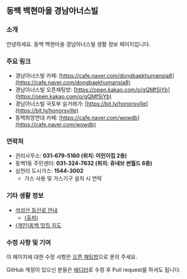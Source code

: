 ## 동백 백현마을 경남아너스빌 

### 소개

안녕하세요. 동백 백현마을 경남아너스빌 생활 정보 페이지입니다.

### 주요 링크

- 경남아너스빌 카페: [https://cafe.naver.com/dongbaekhumansia8](https://cafe.naver.com/dongbaekhumansia8)
- 경남아너스빌 오픈채팅방: [https://open.kakao.com/o/gQMfSjYb](https://open.kakao.com/o/gQMfSjYb)
- 경남아너스빌 국토부 실거래가: [https://bit.ly/honorsville](https://bit.ly/honorsville)
- 동백희망연대 카페: [https://cafe.naver.com/wowdb](https://cafe.naver.com/wowdb)

### 연락처

- 관리사무소: **031-679-5160 (위치: 어린이집 2층)**
- 동백1동 주민센터: **031-324-7632 (위치: 쥬네브 썬월드 6층)**
- 삼천리 도시가스: **1544-3002**
  - 가스 사용 및 가스기구 설치 시 연락

### 기타 생활 정보

-  [석성산 등산로 안내](https://user-images.githubusercontent.com/58725292/144945449-5697507a-cbe0-401b-b00f-c31c8e47d07d.png)
   - [(출처)](https://m.blog.daum.net/parthenon/6333519)
- [(개인)동백 맛집 지도](https://www.google.com/maps/d/u/0/edit?mid=1WsNHO3IxS9GSrMqNi4sDDa9NKDuO3FS_&ll=37.28348106767852%2C127.1656237167677&z=17)

### 수정 사항 및 기여

이 페이지에 대한 수정 사항은 [오픈 채팅방](https://open.kakao.com/o/gQMfSjYb)으로 문의 주세요.

GitHub 계정이 있으신 분들은 [에디터](https://github.com/dongbaek8/dongbaek8.github.io/edit/main/index.md)로 수정 후 Pull request를 하셔도 됩니다.
